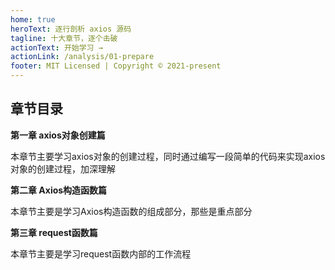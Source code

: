 ```yaml
---
home: true
heroText: 逐行剖析 axios 源码
tagline: 十大章节，逐个击破
actionText: 开始学习 →
actionLink: /analysis/01-prepare
footer: MIT Licensed | Copyright © 2021-present
---
```


## 章节目录

**第一章 axios对象创建篇**

本章节主要学习axios对象的创建过程，同时通过编写一段简单的代码来实现axios对象的创建过程，加深理解


**第二章 Axios构造函数篇**

本章节主要是学习Axios构造函数的组成部分，那些是重点部分


**第三章 request函数篇**

本章节主要是学习request函数内部的工作流程